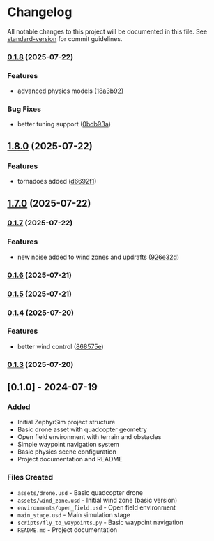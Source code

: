 # Changelog

All notable changes to this project will be documented in this file. See [standard-version](https://github.com/conventional-changelog/standard-version) for commit guidelines.

### [0.1.8](https://github.com/SaharshSS/ZephyrSim/compare/v1.8.0...v0.1.8) (2025-07-22)


### Features

* advanced physics models ([18a3b92](https://github.com/SaharshSS/ZephyrSim/commit/18a3b92db78bbc09f88be056cdcc855f0f0af7f5))


### Bug Fixes

* better tuning support ([0bdb93a](https://github.com/SaharshSS/ZephyrSim/commit/0bdb93a29d5fe226fec9293e3d5bea46fcdfc7e0))

## [1.8.0](https://github.com/SaharshSS/ZephyrSim/compare/v1.7.0...v1.8.0) (2025-07-22)


### Features

* tornadoes added ([d6692f1](https://github.com/SaharshSS/ZephyrSim/commit/d6692f1b7fc898c13eb1551849475ba68c60e627))

## [1.7.0](https://github.com/SaharshSS/ZephyrSim/compare/v0.1.7...v1.7.0) (2025-07-22)

### [0.1.7](https://github.com/SaharshSS/ZephyrSim/compare/v0.1.6...v0.1.7) (2025-07-22)


### Features

* new noise added to wind zones and updrafts ([926e32d](https://github.com/SaharshSS/ZephyrSim/commit/926e32d1bbb0ff9fdd8f322a63e0835d94234903))

### [0.1.6](https://github.com/SaharshSS/ZephyrSim/compare/v0.1.5...v0.1.6) (2025-07-21)

### [0.1.5](https://github.com/SaharshSS/ZephyrSim/compare/v0.1.4...v0.1.5) (2025-07-21)

### [0.1.4](https://github.com/SaharshSS/ZephyrSim/compare/v0.1.3...v0.1.4) (2025-07-20)


### Features

* better wind control ([868575e](https://github.com/SaharshSS/ZephyrSim/commit/868575ea2b4895261cddaed0f6391aaf40638542))

### [0.1.3](https://github.com/SaharshSS/ZephyrSim/compare/v0.1.2...v0.1.3) (2025-07-20)

## [0.1.0] - 2024-07-19

### Added
- Initial ZephyrSim project structure
- Basic drone asset with quadcopter geometry
- Open field environment with terrain and obstacles
- Simple waypoint navigation system
- Basic physics scene configuration
- Project documentation and README

### Files Created
- `assets/drone.usd` - Basic quadcopter drone
- `assets/wind_zone.usd` - Initial wind zone (basic version)
- `environments/open_field.usd` - Open field environment
- `main_stage.usd` - Main simulation stage
- `scripts/fly_to_waypoints.py` - Basic waypoint navigation
- `README.md` - Project documentation
